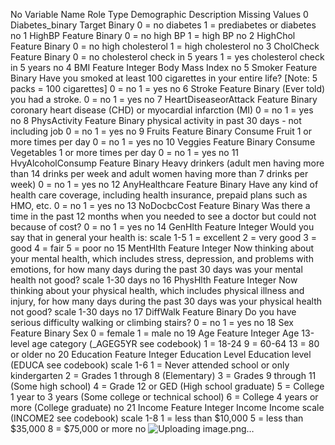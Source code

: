 No	Variable Name	Role	Type	Demographic	Description	Missing Values
0	Diabetes_binary	Target	Binary		0 = no diabetes 1 = prediabetes or diabetes	no
1	HighBP	Feature	Binary		0 = no high BP 1 = high BP	no
2	HighChol	Feature	Binary		0 = no high cholesterol 1 = high cholesterol	no
3	CholCheck	Feature	Binary		0 = no cholesterol check in 5 years 1 = yes cholesterol check in 5 years	no
4	BMI	Feature	Integer		Body Mass Index	no
5	Smoker	Feature	Binary		Have you smoked at least 100 cigarettes in your entire life? [Note: 5 packs = 100 cigarettes] 0 = no 1 = yes	no
6	Stroke	Feature	Binary		(Ever told) you had a stroke. 0 = no 1 = yes	no
7	HeartDiseaseorAttack	Feature	Binary		coronary heart disease (CHD) or myocardial infarction (MI) 0 = no 1 = yes	no
8	PhysActivity	Feature	Binary		physical activity in past 30 days - not including job 0 = no 1 = yes	no
9	Fruits	Feature	Binary		Consume Fruit 1 or more times per day 0 = no 1 = yes	no
10	Veggies	Feature	Binary		Consume Vegetables 1 or more times per day 0 = no 1 = yes	no
11	HvyAlcoholConsump	Feature	Binary		Heavy drinkers (adult men having more than 14 drinks per week and adult women having more than 7 drinks per week) 0 = no 1 = yes	no
12	AnyHealthcare	Feature	Binary		Have any kind of health care coverage, including health insurance, prepaid plans such as HMO, etc. 0 = no 1 = yes	no
13	NoDocbcCost	Feature	Binary		Was there a time in the past 12 months when you needed to see a doctor but could not because of cost? 0 = no 1 = yes	no
14	GenHlth	Feature	Integer		Would you say that in general your health is: scale 1-5 1 = excellent 2 = very good 3 = good 4 = fair 5 = poor	no
15	MentHlth	Feature	Integer		Now thinking about your mental health, which includes stress, depression, and problems with emotions, for how many days during the past 30 days was your mental health not good? scale 1-30 days	no
16	PhysHlth	Feature	Integer		Now thinking about your physical health, which includes physical illness and injury, for how many days during the past 30 days was your physical health not good? scale 1-30 days	no
17	DiffWalk	Feature	Binary		Do you have serious difficulty walking or climbing stairs? 0 = no 1 = yes	no
18	Sex	Feature	Binary	Sex	0 = female 1 = male	no
19	Age	Feature	Integer	Age	13-level age category (_AGEG5YR see codebook) 1 = 18-24 9 = 60-64 13 = 80 or older	no
20	Education	Feature	Integer	Education Level	Education level (EDUCA see codebook) scale 1-6 1 = Never attended school or only kindergarten 2 = Grades 1 through 8 (Elementary) 3 = Grades 9 through 11 (Some high school) 4 = Grade 12 or GED (High school graduate) 5 = College 1 year to 3 years (Some college or technical school) 6 = College 4 years or more (College graduate)	no
21	Income	Feature	Integer	Income	Income scale (INCOME2 see codebook) scale 1-8 1 = less than $10,000 5 = less than $35,000 8 = $75,000 or more	no
![Uploading image.png…]()
